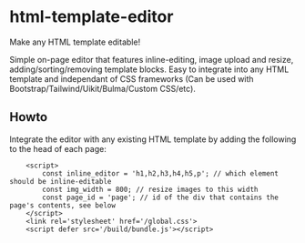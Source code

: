 # html-template-editor
Make any HTML template editable!

Simple on-page editor that features inline-editing, image upload and resize, adding/sorting/removing template blocks. Easy to integrate into any HTML template and independant of CSS frameworks (Can be used with Bootstrap/Tailwind/Uikit/Bulma/Custom CSS/etc).

## Howto

Integrate the editor with any existing HTML template by adding the following to the head of each page:

```
	<script>
		const inline_editor = 'h1,h2,h3,h4,h5,p'; // which element should be inline-editable
		const img_width = 800; // resize images to this width
		const page_id = 'page'; // id of the div that contains the page's contents, see below
	</script>
	<link rel='stylesheet' href='/global.css'>
	<script defer src='/build/bundle.js'></script>
  ```
